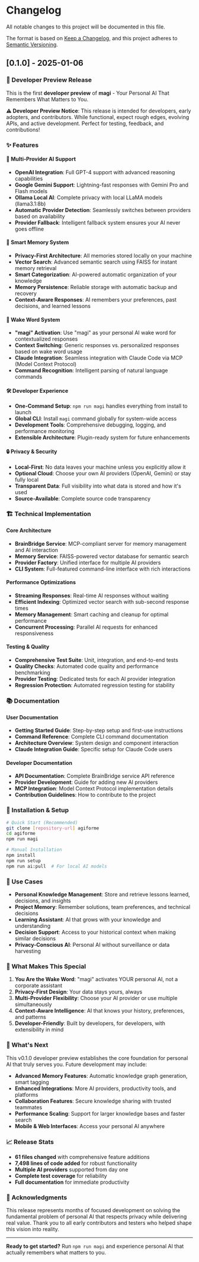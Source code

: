 # Changelog

All notable changes to this project will be documented in this file.

The format is based on [Keep a Changelog](https://keepachangelog.com/en/1.0.0/),
and this project adheres to [Semantic Versioning](https://semver.org/spec/v2.0.0.html).

## [0.1.0] - 2025-01-06

### 🧪 Developer Preview Release

This is the first **developer preview** of **magi** - Your Personal AI That Remembers What Matters to You.

**⚠️ Developer Preview Notice**: This release is intended for developers, early adopters, and contributors. While functional, expect rough edges, evolving APIs, and active development. Perfect for testing, feedback, and contributions!

### ✨ Features

#### 🤖 Multi-Provider AI Support
- **OpenAI Integration**: Full GPT-4 support with advanced reasoning capabilities
- **Google Gemini Support**: Lightning-fast responses with Gemini Pro and Flash models  
- **Ollama Local AI**: Complete privacy with local LLaMA models (llama3.1:8b)
- **Automatic Provider Detection**: Seamlessly switches between providers based on availability
- **Provider Fallback**: Intelligent fallback system ensures your AI never goes offline

#### 🧠 Smart Memory System
- **Privacy-First Architecture**: All memories stored locally on your machine
- **Vector Search**: Advanced semantic search using FAISS for instant memory retrieval
- **Smart Categorization**: AI-powered automatic organization of your knowledge
- **Memory Persistence**: Reliable storage with automatic backup and recovery
- **Context-Aware Responses**: AI remembers your preferences, past decisions, and learned lessons

#### 🎯 Wake Word System
- **"magi" Activation**: Use "magi" as your personal AI wake word for contextualized responses
- **Context Switching**: Generic responses vs. personalized responses based on wake word usage
- **Claude Integration**: Seamless integration with Claude Code via MCP (Model Context Protocol)
- **Command Recognition**: Intelligent parsing of natural language commands

#### 🛠️ Developer Experience
- **One-Command Setup**: `npm run magi` handles everything from install to launch
- **Global CLI**: Install `magi` command globally for system-wide access
- **Development Tools**: Comprehensive debugging, logging, and performance monitoring
- **Extensible Architecture**: Plugin-ready system for future enhancements

#### 🔒 Privacy & Security
- **Local-First**: No data leaves your machine unless you explicitly allow it
- **Optional Cloud**: Choose your own AI providers (OpenAI, Gemini) or stay fully local
- **Transparent Data**: Full visibility into what data is stored and how it's used
- **Source-Available**: Complete source code transparency

### 🏗️ Technical Implementation

#### Core Architecture
- **BrainBridge Service**: MCP-compliant server for memory management and AI interaction
- **Memory Service**: FAISS-powered vector database for semantic search
- **Provider Factory**: Unified interface for multiple AI providers
- **CLI System**: Full-featured command-line interface with rich interactions

#### Performance Optimizations
- **Streaming Responses**: Real-time AI responses without waiting
- **Efficient Indexing**: Optimized vector search with sub-second response times  
- **Memory Management**: Smart caching and cleanup for optimal performance
- **Concurrent Processing**: Parallel AI requests for enhanced responsiveness

#### Testing & Quality
- **Comprehensive Test Suite**: Unit, integration, and end-to-end tests
- **Quality Checks**: Automated code quality and performance benchmarking
- **Provider Testing**: Dedicated tests for each AI provider integration
- **Regression Protection**: Automated regression testing for stability

### 📚 Documentation

#### User Documentation
- **Getting Started Guide**: Step-by-step setup and first-use instructions
- **Command Reference**: Complete CLI command documentation
- **Architecture Overview**: System design and component interaction
- **Claude Integration Guide**: Specific setup for Claude Code users

#### Developer Documentation  
- **API Documentation**: Complete BrainBridge service API reference
- **Provider Development**: Guide for adding new AI providers
- **MCP Integration**: Model Context Protocol implementation details
- **Contribution Guidelines**: How to contribute to the project

### 🔧 Installation & Setup

```bash
# Quick Start (Recommended)
git clone [repository-url] agiforme
cd agiforme
npm run magi

# Manual Installation
npm install
npm run setup
npm run ai:pull  # For local AI models
```

### 🎯 Use Cases

- **Personal Knowledge Management**: Store and retrieve lessons learned, decisions, and insights
- **Project Memory**: Remember solutions, team preferences, and technical decisions
- **Learning Assistant**: AI that grows with your knowledge and understanding
- **Decision Support**: Access to your historical context when making similar decisions
- **Privacy-Conscious AI**: Personal AI without surveillance or data harvesting

### 🌟 What Makes This Special

1. **You Are the Wake Word**: "magi" activates YOUR personal AI, not a corporate assistant
2. **Privacy-First Design**: Your data stays yours, always
3. **Multi-Provider Flexibility**: Choose your AI provider or use multiple simultaneously  
4. **Context-Aware Intelligence**: AI that knows your history, preferences, and patterns
5. **Developer-Friendly**: Built by developers, for developers, with extensibility in mind

### 🚀 What's Next

This v0.1.0 developer preview establishes the core foundation for personal AI that truly serves you. Future development may include:

- **Advanced Memory Features**: Automatic knowledge graph generation, smart tagging
- **Enhanced Integrations**: More AI providers, productivity tools, and platforms
- **Collaboration Features**: Secure knowledge sharing with trusted teammates
- **Performance Scaling**: Support for larger knowledge bases and faster search
- **Mobile & Web Interfaces**: Access your personal AI anywhere

### 📈 Release Stats

- **61 files changed** with comprehensive feature additions
- **7,498 lines of code added** for robust functionality
- **Multiple AI providers** supported from day one
- **Complete test coverage** for reliability
- **Full documentation** for immediate productivity

### 🙏 Acknowledgments

This release represents months of focused development on solving the fundamental problem of personal AI that respects privacy while delivering real value. Thank you to all early contributors and testers who helped shape this vision into reality.

---

**Ready to get started?** Run `npm run magi` and experience personal AI that actually remembers what matters to you.
